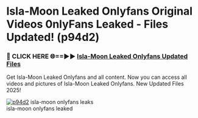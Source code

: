 # Isla-Moon Leaked Onlyfans Original Videos 0nlyFans Leaked - Files Updated! (p94d2)

<h3>🔴 CLICK HERE 🌐==►► <a href="https://tinyurl.com/3hn5wdd3" rel="nofollow">Isla-Moon Leaked Onlyfans Updated Files</a></h3>

Get Isla-Moon Leaked Onlyfans and all content. Now you can access all videos and pictures of Isla-Moon Leaked Onlyfans. New Updated Files 2025!

[![p94d2](https://i.imgur.com/4HnBqBT.gif)](https://tinyurl.com/3hn5wdd3)
isla-moon onlyfans leaks<br>
isla-moon onlyfans leaked